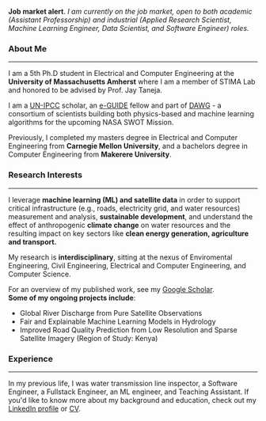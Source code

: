 **Job market alert**. *I am currently on the job market, open to both academic (Assistant Professorship) and industrial (Applied Research Scientist, Machine Learning Engineer, Data Scientist, and Software Engineer) roles.*
### About Me
---
I am a 5th Ph.D student in Electrical and Computer Engineering at the **University of Massachusetts Amherst** where I am a member of STIMA Lab and honored to be advised by Prof. Jay Taneja.<br>

I am a [UN-IPCC](https://www.ipcc.ch/) scholar, an [e-GUIDE](https://eguide.io/) fellow and part of [DAWG](https://swot.jpl.nasa.gov/documents/4050/) - a consortium of scientists building both physics-based and machine learning algorithms for the upcoming NASA SWOT Mission. <br>

Previously, I completed my masters degree in Electrical and Computer Engineering from **Carnegie Mellon University**, and a bachelors degree in Computer Engineering from **Makerere University**.<br>

### Research Interests
---
I leverage **machine learning (ML) and satellite data** in order to support critical infrastructure (e.g., roads, electricity grid, and water resources) measurement and analysis, **sustainable development**, and understand the effect of anthropogenic **climate change** on water resources and the resulting impact on key sectors like **clean energy generation, agriculture and transport.** <br>

My research is **interdisciplinary**, sitting at the nexus of Enviromental Engineering, Civil Engineering, Electrical and Computer Engineering, and Computer Science. <br>

For an overview of my published work, see my [Google Scholar](https://scholar.google.com/citations?user=8mdZdQTo2SYC&hl=en). <br>
**Some of my ongoing projects include**:
- Global River Discharge from Pure Satellite Observations
- Fair and Explainable Machine Learning Models in Hydrology
- Improved Road Quality Prediction from Low Resolution and Sparse Satellite Imagery (Region of Study: Kenya)

### Experience
---
In my previous life, I was water transmission line inspector, a Software Engineer, a Fullstack Engineer, an ML engineer, and Teaching Assistant. If you'd like to know more about my background and education, check out my [LinkedIn profile](https://www.linkedin.com/in/amuhebwa/) or [CV](https://github.com/amuhebwa/CV/blob/main/amuhebwa_CV_2022.pdf).<br>


